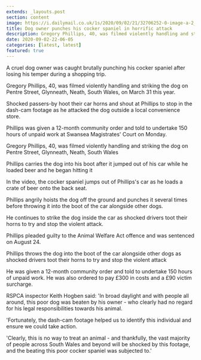 ```yaml
---
extends: _layouts.post
section: content
image: https://i.dailymail.co.uk/1s/2020/09/02/21/32706252-0-image-a-2_1599077521824.jpg 
title: Dog owner punches his cocker spaniel in horrific attack 
description: Gregory Phillips, 40, was filmed violently handling and striking his dog on Pentre Street, Glynneath, South Wales, and a 12-month community order and told to undertake 150 hours of unpaid work. 
date: 2020-09-02-22-06-05 
categories: [latest, latest] 
featured: true 
--- 
```

A cruel dog owner was caught brutally punching his cocker spaniel after losing his temper during a shopping trip.

Gregory Phillips, 40, was filmed violently handling and striking the dog on Pentre Street, Glynneath, Neath, South Wales, on March 31 this year.

Shocked passers-by hoot their car horns and shout at Phillips to stop in the dash-cam footage as he attacked the dog outside a local convenience store.

Phillips was given a 12-month community order and told to undertake 150 hours of unpaid work at Swansea Magistrates' Court on Monday.

Gregory Phillips, 40, was filmed violently handling and striking the dog on Pentre Street, Glynneath, Neath, South Wales

Phillips carries the dog into his boot after it jumped out of his car while he loaded beer and he began hitting it

In the video, the cocker spaniel jumps out of Phillips's car as he loads a crate of beer onto the back seat.

Phillips angrily hoists the dog off the ground and punches it several times before throwing it into the boot of the car alongside other dogs.

He continues to strike the dog inside the car as shocked drivers toot their horns to try and stop the violent attack.

Phillips pleaded guilty to the Animal Welfare Act offence and was sentenced on August 24.

Phillips throws the dog into the boot of the car alongside other dogs as shocked drivers toot their horns to try and stop the violent attack

He was given a 12-month community order and told to undertake 150 hours of unpaid work. He was also ordered to pay £300 in costs and a £90 victim surcharge.

RSPCA inspector Keith Hogben said: 'In broad daylight and with people all around, this poor dog was beaten by his owner - who clearly had no regard for his legal responsibilities towards his animal.

'Fortunately, the dash-cam footage helped us to identify this individual and ensure we could take action.

'Clearly, this is no way to treat an animal - and thankfully, the vast majority of people across South Wales and beyond will be shocked by this footage, and the beating this poor cocker spaniel was subjected to.'

